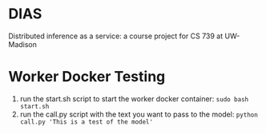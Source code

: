 # DIAS
Distributed inference as a service: a course project for CS 739 at UW-Madison

# Worker Docker Testing

1. run the start.sh script to start the worker docker container:
  `sudo bash start.sh`
2. run the call.py script with the text you want to pass to the model:
  `python call.py 'This is a test of the model'`
